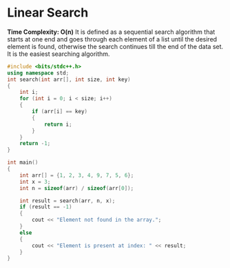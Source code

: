# Linear Search
**Time Complexity: O(n)**
It is defined as a sequential search algorithm that starts at one end and goes through each element of a list until the desired element is found, otherwise the search continues till the end of the data set. It is the easiest searching algorithm.
```cpp
#include <bits/stdc++.h>
using namespace std;
int search(int arr[], int size, int key)
{
    int i;
    for (int i = 0; i < size; i++)
    {
        if (arr[i] == key)
        {
            return i;
        }
    }
    return -1;
}

int main()
{
    int arr[] = {1, 2, 3, 4, 9, 7, 5, 6};
    int x = 3;
    int n = sizeof(arr) / sizeof(arr[0]);

    int result = search(arr, n, x);
    if (result == -1)
    {
        cout << "Element not found in the array.";
    }
    else
    {
        cout << "Element is present at index: " << result;
    }
}
```